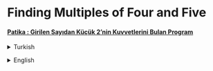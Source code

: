 # Finding Multiples of Four and Five
#### [Patika : Girilen Sayıdan Küçük 2’nin Kuvvetlerini Bulan Program](https://app.patika.dev/moduller/java101/pratik-two-power)
<details><summary>Turkish</summary>
<p>

# Ödev
## Java 101 - Döngüler - Dört ve Beşin Katı Olan Sayıları Bulma
Java döngüler ile girilen sayıya kadar olan 4 ve 5'in kuvvetlerini ekrana yazdıran programı yazın.

### Senaryolar 
- `Senaryo 1:` 

        Sayı giriniz : 122
        122 Dahil olmak üzere bu değere kadar, 4'ün kuvvetleri :[4, 16, 64]
        122 Dahil olmak üzere bu değere kadar, 5'in kuvvetleri :[5, 25]

</p>

</details>

<p>
</p>

 <details><summary>English</summary>
  <p>

  </p>

<p align="center">
  <img width="600" height="300" src="https://github.com/aykutcihansevim/PatikaDev/blob/main/images/workinprogress.png?raw=true">
  <img width="600" height="300" src="https://github.com/aykutcihansevim/PatikaDev/blob/main/images/underconscontentwillbe.png?raw=true">
</p>

</details>
 
